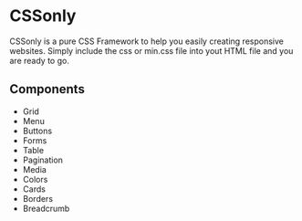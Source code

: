 # CSSonly
CSSonly is a pure CSS Framework to help you easily creating responsive websites. Simply include the css or min.css file into yout HTML file and you are ready to go.

## Components
- Grid
- Menu
- Buttons
- Forms
- Table
- Pagination
- Media
- Colors
- Cards
- Borders
- Breadcrumb
